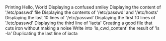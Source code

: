 Printing Hello, World
Displaying a confused smiley
Displaying the content of '/etc/passwd' file
Displaying the contents of '/etc/passwd' and '/etc/hosts'
Displaying the last 10 lines of '/etc/passwd'
Displaying the first 10 lines of '/etc/passwd'
Displaying the third line of 'iacta'
Creating a good file that cuts iron without making a noise
Write into 'ls_cwd_content' the result of 'ls -la'
Duplicating the last line of iacta 
